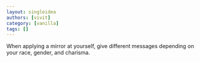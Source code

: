 ```yaml
---
layout: singleidea
authors: [vivit]
category: [vanilla]
tags: []
---
```

When applying a mirror at yourself, give different messages depending on your race, gender, and charisma.
